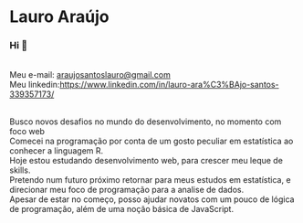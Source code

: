 # Lauro Araújo

### Hi 👋


<br/>Meu e-mail: araujosantoslauro@gmail.com
<br/>Meu linkedin:https://www.linkedin.com/in/lauro-ara%C3%BAjo-santos-339357173/

<br/>Busco novos desafios no mundo do desenvolvimento, no momento com foco web
<br/>Comecei na programação por conta de um gosto peculiar em estatística ao conhecer a linguagem R.
<br/>Hoje estou estudando desenvolvimento web, para crescer meu leque de skills.
<br/>Pretendo num futuro próximo retornar para meus estudos em estatística, e direcionar meu foco de programação para a analise de dados.
<br/>Apesar de estar no começo, posso ajudar novatos com um pouco de lógica de programação, além de uma noção básica de JavaScript.





<!--
**araujosantoslauro/araujosantoslauro** is a ✨ _special_ ✨ repository because its `README.md` (this file) appears on your GitHub profile.
Here are some ideas to get you started:

- 🔭 I’m currently working on ...
- 🌱 I’m currently learning ...
- 👯 I’m looking to collaborate on ...
- 🤔 I’m looking for help with ...
- 💬 Ask me about ...
- 📫 How to reach me: ...
- 😄 Pronouns: ...
- ⚡ Fun fact: ...
-->

